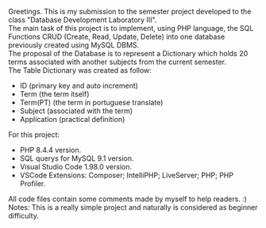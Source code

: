 Greetings. This is my submission to the semester project developed to the class "Database Development Laboratory III".  
The main task of this project is to implement, using PHP language, the SQL Functions CRUD (Create, Read, Update, Delete) into one database previously created using MySQL DBMS.  
The proposal of the Database is to represent a Dictionary which holds 20 terms associated with another subjects from the current semester.  
The Table Dictionary was created as follow:
- ID (primary key and auto increment)
- Term (the term itself)
- Term(PT) (the term in portuguese translate)
- Subject (associated with the term)
- Application (practical definition)

For this project:
- PHP 8.4.4 version.
- SQL querys for MySQL 9.1 version.
- Visual Studio Code 1.98.0 version.
- VSCode Extensions: Composer; IntelliPHP; LiveServer; PHP; PHP Profiler.

All code files contain some comments made by myself to help readers.  :)  
Notes: This is a really simple project and naturally is considered as beginner difficulty.
